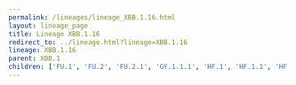 ```yaml
---
permalink: /lineages/lineage_XBB.1.16.html
layout: lineage_page
title: Lineage XBB.1.16
redirect_to: ../lineage.html?lineage=XBB.1.16
lineage: XBB.1.16
parent: XBB.1
children: ['FU.1', 'FU.2', 'FU.2.1', 'GY.1.1.1', 'HF.1', 'HF.1.1', 'HF.1.2', 'JF.1', 'JF.1.1', 'JF.1.1.2', 'JF.3', 'JF.4', 'JM.2', 'XBB.1.16', 'XBB.1.16.1', 'XBB.1.16.2', 'XBB.1.16.4', 'XBB.1.16.6', 'XBB.1.16.9', 'XBB.1.16.11', 'XBB.1.16.15', 'XBB.1.16.16', 'XBB.1.16.17', 'XBB.1.16.19', 'XBB.1.16.23', 'XBB.1.16.27', 'XBB.1.16.28', 'XBB.1.16.30', 'XBB.1.16.31']
---
```

